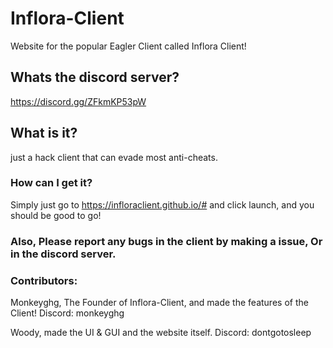 # Inflora-Client
Website for the popular Eagler Client called Inflora Client!

## Whats the discord server?
https://discord.gg/ZFkmKP53pW

## What is it?
just a hack client that can evade most anti-cheats.

### How can I get it? 
Simply just go to https://infloraclient.github.io/# and click launch, and you should be good to go!

### Also, Please report any bugs in the client by making a issue, Or in the discord server.

### Contributors: 

Monkeyghg, The Founder of Inflora-Client, and made the features of the Client!
Discord: monkeyghg

Woody, made the UI & GUI and the website itself.
Discord: dontgotosleep


